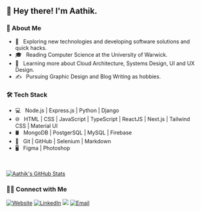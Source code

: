 <h2>👋 Hey there! I'm Aathik.</h2>

<h3> 👨 About Me </h3>

- 🤔 &nbsp; Exploring new technologies and developing software solutions and quick hacks.
- 🎓 &nbsp; Reading Computer Science at the University of Warwick.
- 🌱 &nbsp; Learning more about Cloud Architecture, Systems Design, UI and UX Design.
- ✍️ &nbsp; Pursuing Graphic Design and Blog Writing as hobbies.

<h3>🛠 Tech Stack</h3>

- 💻 &nbsp; Node.js | Express.js | Python | Django
- 🌐 &nbsp; HTML | CSS | JavaScript | TypeScript | ReactJS | Next.js | Tailwind CSS | Material UI
- 🛢 &nbsp; MongoDB | PostgerSQL | MySQL | Firebase
- 🔧 &nbsp; Git | GitHub | Selenium | Markdown
- 🖥 &nbsp; Figma | Photoshop

<br/>

[![Aathik's GitHub Stats](https://github-readme-stats.vercel.app/api?username=aathikahamed&show_icons=true&title_color=ffffff&text_color=c9cacc&icon_color=2bbc8a&bg_color=1d1f21&count_private=true)](https://github.com/aathikahamed)


<h3> 🤝🏻 Connect with Me </h3>

<p align="center">
  
  
<a href="https://www.aathik.com"><img alt="Website" src="https://img.shields.io/badge/Website-www.aathik.com-blue?style=for-the-badge&logo=google-chrome"></a>
<a href="https://www.linkedin.com/in/aathik-ahamed/"><img alt="LinkedIn" src="https://img.shields.io/badge/LinkedIn-Aatihk%20Ahamed-blue?style=for-the-badge&logo=linkedin&logoColor=white"></a>
<a href="https://twitter.com/AhamedAathik"><img src="https://img.shields.io/badge/Twitter-AhamedAathik?style=for-the-badge&logo=twitter&color=blue&logoColor=white"></a>
<a href="mailto:aathikahamed@gmail.com"><img alt="Email" src="https://img.shields.io/badge/Email-aathikahamed@gmail.com-blue?style=for-the-badge&logo=gmail"></a>

</p>

